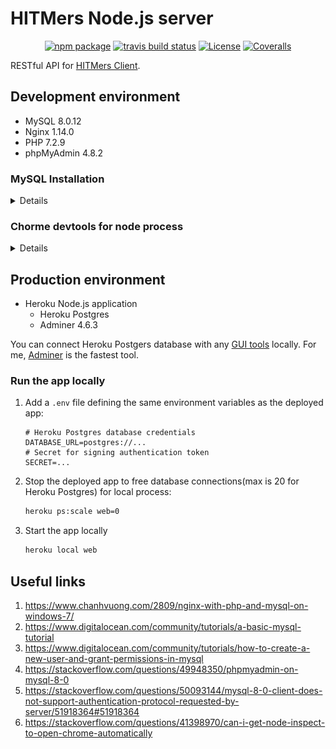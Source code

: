 # HITMers Node.js server

<p align="center">
  <a href="https://www.npmjs.com/package/hiters-server"><img src="https://img.shields.io/npm/v/hiters-server.svg?style=popout-square" alt="npm package"></a>
  <a href="https://github.com/upupming/HITMers-node-js-server/blob/dev/LICENSE"><img src="https://img.shields.io/travis/upupming/HITMers-node-js-server.svg?style=popout-square" alt="travis build status"></a>
  <a href="https://github.com/upupming/HITMers-node-js-server/blob/dev/LICENSE"><img src="https://img.shields.io/github/license/mashape/apistatus.svg?style=popout-square" alt="License"></a>
  <a href="https://coveralls.io/github/upupming/HITMers-node-js-server?branch=dev"><img src="https://img.shields.io/coveralls/github/upupming/HITMers-node-js-server.svg?style=popout-square" alt="Coveralls"></a>
</p>

RESTful API for [HITMers Client](https://github.com/upupming/HITMers).

## Development environment

+ MySQL 8.0.12
+ Nginx 1.14.0
+ PHP 7.2.9
+ phpMyAdmin 4.8.2

### MySQL Installation

<details>

**Step 1: download**

Download ZIP Archive from https://dev.mysql.com/downloads/mysql/

**Step 2: configure**

Unzip and create `my.ini` in the root of folder:

```ini
[client]
port=3306
default-character-set = utf8
[mysql]
default-character-set = utf8
[mysqld]
port=3306

log_error = "mysql_error.log"
basedir="E:\\software\\mysql-8.0.12-winx64"

sql_mode=STRICT_TRANS_TABLES,NO_ZERO_DATE,NO_ZERO_IN_DATE,ERROR_FOR_DIVISION_BY_ZERO
datadir="E:\\software\\mysql-8.0.12-winx64\\data"
collation-server = utf8_unicode_ci
init-connect='SET NAMES utf8'
character-set-server = utf8
skip-character-set-client-handshake
# Ude this because `caching_sha2_password` is not supported in mysqljs yet
default_authentication_plugin = mysql_native_password
```

**Step 3: initialize**

```bash
# Initialize database with root user and blank password
PS E:\software\mysql-8.0.12-winx64> .\bin\mysqld --initialize-insecure

# Install MySQL as a Windows service
PS E:\software\mysql-8.0.12-winx64> .\bin\mysqld --install-manual

# Start MySQL Server service
net start mysql

# Run MySQL Client
PS E:\software\mysql-8.0.12-winx64> .\bin\mysql.exe -u root

# The new `caching_sha2_password` is not supported by mysqljs yet, so we use old `mysql_native_password`
ALTER USER 'root'@'localhost' IDENTIFIED WITH mysql_native_password BY 'data4upupming!';
```

**Other Helpful commands:**

```bash
# Stop MySQL Server service
net stop mysql

# Uninstall MySQL Server service
sc delete mysql
```

</details>

### Chorme devtools for node process

<details>

Start node process using nodemon:

```bash
npm run dev
```

Open <a href="chrome://inspect/">chrome://inspect/</a>.

Use the "Open dedicated DevTools for Node" option for debugging node process. It will connect to node.js as soon as it starts or restarts, so there is no need to open it manually each time.

![inspect](.notes/images/inspect-node.png)

</details>

## Production environment

+ Heroku Node.js application
  - Heroku Postgres
  - Adminer 4.6.3

You can connect Heroku Postgers database with any [GUI tools](https://wiki.postgresql.org/wiki/Community_Guide_to_PostgreSQL_GUI_Tools) locally. For me, [Adminer](https://www.adminer.org/) is the fastest tool.

### Run the app locally

1. Add a `.env` file defining the same environment variables as the deployed app:

    ```env
    # Heroku Postgres database credentials
    DATABASE_URL=postgres://...
    # Secret for signing authentication token
    SECRET=...
    ```

2. Stop the deployed app to free database connections(max is 20 for Heroku Postgres) for local process:

    ```bash
    heroku ps:scale web=0
    ```

3. Start the app locally

    ```bash
    heroku local web
    ```

## Useful links

1. https://www.chanhvuong.com/2809/nginx-with-php-and-mysql-on-windows-7/
2. https://www.digitalocean.com/community/tutorials/a-basic-mysql-tutorial
3. https://www.digitalocean.com/community/tutorials/how-to-create-a-new-user-and-grant-permissions-in-mysql 
4. https://stackoverflow.com/questions/49948350/phpmyadmin-on-mysql-8-0
5. https://stackoverflow.com/questions/50093144/mysql-8-0-client-does-not-support-authentication-protocol-requested-by-server/51918364#51918364
6. https://stackoverflow.com/questions/41398970/can-i-get-node-inspect-to-open-chrome-automatically
